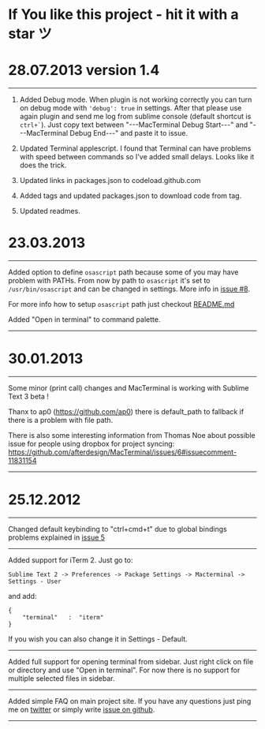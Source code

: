 # If You like this project - hit it with a star ツ

# 28.07.2013 version 1.4

---

1. Added Debug mode.
    When plugin is not working correctly you can turn on debug mode with ```'debug': true``` in settings.
    After that please use again plugin and send me log from sublime console (default shortcut is ``` ctrl+` ```).
    Just copy text between "---MacTerminal Debug Start---" and "---MacTerminal Debug End---" and paste it to issue.

2. Updated Terminal applescript.
    I found that Terminal can have problems with speed between commands so I've added small delays.
    Looks like it does the trick.

3. Updated links in packages.json to codeload.github.com

4. Added tags and updated packages.json to download code from tag.

5. Updated readmes.

# 23.03.2013

---

Added option to define ``` osascript ``` path because some of you may have problem with PATHs.
From now by path to ``` osascript ``` it's set to ``` /usr/bin/osascript ``` and can be changed in settings.
More info in [issue #8](https://github.com/afterdesign/MacTerminal/issues/8).

For more info how to setup ``` osascript ``` path just checkout [README.md](https://github.com/afterdesign/MacTerminal)

Added "Open in terminal" to command palette.

---

# 30.01.2013

---

Some minor (print call) changes and MacTerminal is working with Sublime Text 3 beta !

Thanx to ap0 (https://github.com/ap0) there is default_path to fallback if there is a problem with file path.

There is also some interesting information from Thomas Noe 
about possible issue for people using dropbox for project syncing:
https://github.com/afterdesign/MacTerminal/issues/6#issuecomment-11831154

---



# 25.12.2012

---

Changed default keybinding to "ctrl+cmd+t" due to global bindings problems 
explained in [issue 5](https://github.com/afterdesign/MacTerminal/issues/5)

---

Added support for iTerm 2. Just go to:
    
```
Sublime Text 2 -> Preferences -> Package Settings -> Macterminal -> Settings - User
```

and add:

```
{
    "terminal"   :  "iterm"
}
```
If you wish you can also change it in Settings - Default.

---

Added full support for opening terminal from sidebar. 
Just right click on file or directory and use "Open in terminal".
For now there is no support for multiple selected files in sidebar.

---

Added simple FAQ on main project site. If you have any questions just 
ping me on [twitter](http://twitter.com/afterdeign) or 
simply write [issue on github](https://github.com/afterdesign/MacTerminal/issues).

---
